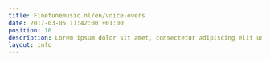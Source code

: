 ```yaml
---
title: Finetunemusic.nl/en/voice-overs
date: 2017-03-05 11:42:00 +01:00
position: 10
description: Lorem ipsum dolor sit amet, consectetur adipiscing elit unde omnis.
layout: info
---
```


